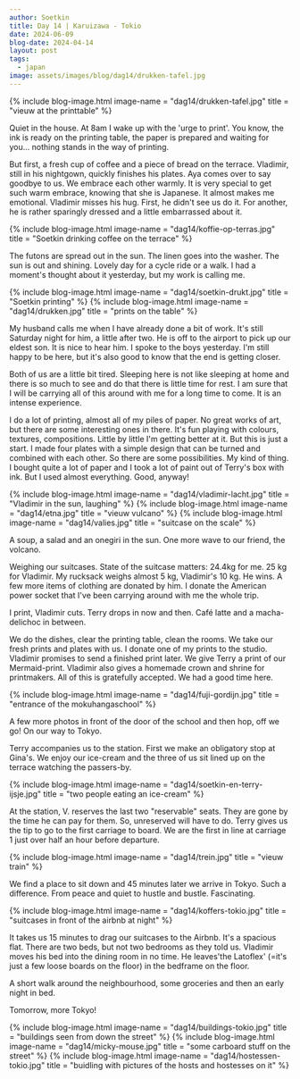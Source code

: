 ```yaml
---
author: Soetkin
title: Day 14 | Karuizawa - Tokio
date: 2024-06-09
blog-date: 2024-04-14
layout: post
tags:
  - japan
image: assets/images/blog/dag14/drukken-tafel.jpg
---
```


{% include blog-image.html image-name = "dag14/drukken-tafel.jpg" title = "vieuw at the printtable" %}

Quiet in the house. At 8am I wake up with the 'urge to print'. 
You know, the ink is ready on the printing table, the paper is prepared and waiting for you... nothing stands in the way of printing.

But first, a fresh cup of coffee and a piece of bread on the terrace. Vladimir, still in his nightgown, quickly finishes his plates. 
Aya comes over to say goodbye to us. We embrace each other warmly. 
It is very special to get such warm embrace, knowing that she is Japanese. It almost makes me emotional. Vladimir misses his hug. 
First, he didn't see us do it. For another, he is rather sparingly dressed and a little embarrassed about it.

{% include blog-image.html image-name = "dag14/koffie-op-terras.jpg" title = "Soetkin drinking coffee on the terrace" %}

The futons are spread out in the sun. The linen goes into the washer. 
The sun is out and shining. 
Lovely day for a cycle ride or a walk. 
I had a moment's thought about it yesterday, but my work is calling me.

{% include blog-image.html image-name = "dag14/soetkin-drukt.jpg" title = "Soetkin printing" %}
{% include blog-image.html image-name = "dag14/drukken.jpg" title = "prints on the table" %}

My husband calls me when I have already done a bit of work. It's still Saturday night for him, a little after two. 
He is off to the airport to pick up our eldest son. It is nice to hear him. I spoke to the boys yesterday. 
I'm still happy to be here, but it's also good to know that the end is getting closer. 

Both of us are a little bit tired. Sleeping here is not like sleeping at home and there is so much to see and do that there is little time for rest. 
I am sure that I will be carrying all of this around with me for a long time to come. It is an intense experience.

I do a lot of printing, almost all of my piles of paper. 
No great works of art, but there are some interesting ones in there. It's fun playing with colours, textures, compositions. 
Little by little I'm getting better at it. But this is just a start. 
I made four plates with a simple design that can be turned and combined with each other. 
So there are some possibilities. My kind of thing. 
I bought quite a lot of paper and I took a lot of paint out of Terry's box with ink. 
But I used almost everything. Good, anyway!

{% include blog-image.html image-name = "dag14/vladimir-lacht.jpg" title = "Vladimir in the sun, laughing" %}
{% include blog-image.html image-name = "dag14/etna.jpg" title = "vieuw vulcano" %}
{% include blog-image.html image-name = "dag14/valies.jpg" title = "suitcase on the scale" %}

A soup, a salad and an onegiri in the sun. 
One more wave to our friend, the volcano.

Weighing our suitcases. 
State of the suitcase matters: 24.4kg for me. 25 kg for Vladimir. 
My rucksack weighs almost 5 kg, Vladimir's 10 kg. 
He wins. 
A few more items of clothing are donated by him. I donate the American power socket that I've been carrying around with me the whole trip.

I print, Vladimir cuts. 
Terry drops in now and then. 
Café latte and a macha-delichoc in between.

We do the dishes, clear the printing table, clean the rooms. We take our fresh prints and plates with us. 
I donate one of my prints to the studio. Vladimir promises to send a finished print later. 
We give Terry a print of our Mermaid-print. 
Vladimir also gives a homemade crown and shrine for printmakers. 
All of this is gratefully accepted. We had a good time here.

{% include blog-image.html image-name = "dag14/fuji-gordijn.jpg" title = "entrance of the mokuhangaschool" %}

A few more photos in front of the door of the school and then hop, off we go! 
On our way to Tokyo.

Terry accompanies us to the station. 
First we make an obligatory stop at Gina's. We enjoy our ice-cream and the three of us sit lined up on the terrace watching the passers-by.

{% include blog-image.html image-name = "dag14/soetkin-en-terry-ijsje.jpg" title = "two people eating an ice-cream" %}

At the station, V. reserves the last two "reservable" seats. 
They are gone by the time he can pay for them. So, unreserved will have to do. 
Terry gives us the tip to go to the first carriage to board. We are the first in line at carriage 1 just over half an hour before departure.

{% include blog-image.html image-name = "dag14/trein.jpg" title = "vieuw train" %}

We find a place to sit down and 45 minutes later we arrive in Tokyo. 
Such a difference. 
From peace and quiet to hustle and bustle. 
Fascinating.

{% include blog-image.html image-name = "dag14/koffers-tokio.jpg" title = "suitcases in front of the airbnb at night" %}

It takes us 15 minutes to drag our suitcases to the Airbnb. 
It's a spacious flat. There are two beds, but not two bedrooms as they told us. 
Vladimir moves his bed into the dining room in no time. 
He leaves'the Latoflex' (=it's just a few loose boards on the floor) in the bedframe on the floor.

A short walk around the neighbourhood, some groceries and then an early night in bed. 

Tomorrow, more Tokyo!

{% include blog-image.html image-name = "dag14/buildings-tokio.jpg" title = "buildings seen from down the street" %}
{% include blog-image.html image-name = "dag14/micky-mouse.jpg" title = "some carboard stuff on the street" %}
{% include blog-image.html image-name = "dag14/hostessen-tokio.jpg" title = "buidling with pictures of the hosts and hostesses on it" %}

